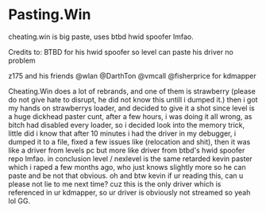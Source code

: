 # Pasting.Win
cheating.win is big paste, uses btbd hwid spoofer lmfao.



Credits to: 
BTBD for his hwid spoofer so level can paste his driver no problem

z175 and his friends @wlan @DarthTon @vmcall @fisherprice for kdmapper

Cheating.Win does a lot of rebrands, and one of them is strawberry (please do not give hate to disrupt, he did not know this untill i dumped it.)
then i got my hands on strawberrys loader, and decided to give it a shot since level is a huge dickhead paster cunt, after a few hours, i was doing it
all wrong, as bitch had disabled every loader, so i decided look into the memory trick, little did i know that after 10 minutes i had the driver in my 
debugger, i dumped it to a file, fixed a few issues like (relocation and shit), then it was like a driver from levels pc  but more like driver from btbd's 
hwid spoofer repo lmfao. in conclusion level / nexlevel is the same retarded kevin paster which i raped a few months ago, who just knows slightly more so
he can paste and be not that obvious. oh and btw kevin if ur reading this, can u please not lie to me next time? cuz this is the only driver which is
referenced in ur kdmapper, so ur driver is obviously not streamed so yeah lol GG.
